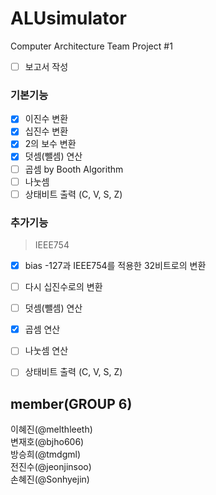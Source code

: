 # ALUsimulator
Computer Architecture Team Project #1

- [ ] 보고서 작성

### 기본기능
- [X] 이진수 변환
- [X] 십진수 변환
- [X] 2의 보수 변환
- [X] 덧셈(뺄셈) 연산
- [ ] 곱셈 by Booth Algorithm
- [ ] 나눗셈
- [ ] 상태비트 출력 (C, V, S, Z)

### 추가기능
> IEEE754

- [X] bias -127과 IEEE754를 적용한 32비트로의 변환
- [ ] 다시 십진수로의 변환
- [ ] 덧셈(뺄셈) 연산
- [X] 곱셈 연산
- [ ] 나눗셈 연산
- [ ] 상태비트 출력 (C, V, S, Z)


## member(GROUP 6)
이혜진(@melthleeth) <br>
변재호(@bjho606) <br>
방승희(@tmdgml) <br>
전진수(@jeonjinsoo) <br>
손혜진(@Sonhyejin) <br>
